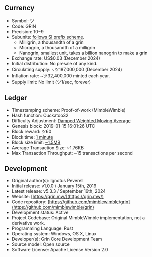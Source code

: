 
## Currency
- Symbol:  ツ 
- Code:  GRIN
- Precision:  10−9
- Subunits: [follows SI prefix scheme](https://github.com/mimblewimble/grin/blob/master/core/src/consensus.rs#L36-L40).
  - Milligrin, a thousandth of a grin
  - Microgrin, a thousandth of a milligrin
  - Nanogrin, smallest unit, takes a billion nanogrin to make a grin
- Exchange rate:  US$0.03 (December 2024)
- Initial distribution:  No presale of any kind.
- Circulating supply:  ~ツ187,000,000 (December 2024)
- Inflation rate: ~ツ32,400,000 minted each year.
- Supply limit:  No limit (ツ1/sec, forever)

## Ledger
- Timestamping scheme:  Proof-of-work (MimbleWimble)
- Hash function:  Cuckatoo32
- Difficulty Adjustment: [Damped Weighted Moving Average](https://github.com/mimblewimble/grin/blob/master/core/src/consensus.rs#L174)
- Genesis block: 2019-01-15 16:01:26 UTC
- Block reward:  ツ60
- Block time: [1 minute](https://github.com/mimblewimble/grin/blob/master/core/src/consensus.rs#L36-L40)
- Block size limit: [~1.5MB](https://github.com/mimblewimble/grin/blob/master/core/src/consensus.rs#L110C1-L122C42)
- Average Transaction Size: ~1.76KB
- Max Transaction Throughput: ~15 transactions per second

## Development
- Original author(s):  Ignotus Peverell
- Initial release:  v1.0.0 / January 15th, 2019
- Latest release:  v5.3.3 / September 16th, 2024
- Website:  [https://grin.mw/](https://grin.mw/)
- Code repository:  [https://github.com/mimblewimble/grin](https://github.com/mimblewimble/grin)
- Development status:  Active
- Project Codebase:  Original MimbleWimble implementation, not a derivative work. 
- Programming Language:  Rust
- Operating system:  Windows, OS X, Linux
- Developer(s):  Grin Core Development Team
- Source model:  Open source
- Software License:  Apache License Version 2.0


